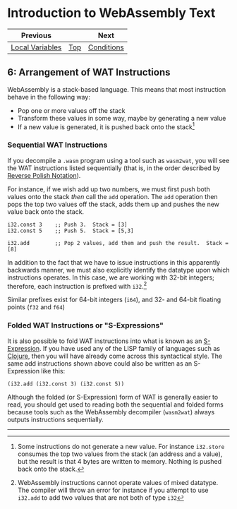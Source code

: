 # Introduction to WebAssembly Text

| Previous | | Next
|---|---|---
| [Local Variables](../05/README.md) | [Top](../README.md) | [Conditions](../07/README.md)

## 6: Arrangement of WAT Instructions
WebAssembly is a stack-based language.  This means that most instruction behave in the following way:

* Pop one or more values off the stack
* Transform these values in some way, maybe by generating a new value
* If a new value is generated, it is pushed back onto the stack[^1]

### Sequential WAT Instructions

If you decompile a `.wasm` program using a tool such as `wasm2wat`, you will see the WAT instructions listed sequentially (that is, in the order described by [Reverse Polish Notation](https://en.wikipedia.org/wiki/Reverse_Polish_notation)).

For instance, if we wish add up two numbers, we must first push both values onto the stack *then* call the `add` operation.  The `add` operation then pops the top two values off the stack, adds them up and pushes the new value back onto the stack.

```wat
i32.const 3    ;; Push 3.  Stack = [3]
i32.const 5    ;; Push 5.  Stack = [5,3]

i32.add        ;; Pop 2 values, add them and push the result.  Stack = [8]
```

In addition to the fact that we have to issue instructions in this apparently backwards manner, we must also explicitly identify the datatype upon which instructions operates.  In this case, we are working with 32-bit integers; therefore, each instruction is prefixed with `i32`.[^2]

Similar prefixes exist for 64-bit integers (`i64`), and 32- and 64-bit floating points (`f32` and `f64`)

### Folded WAT Instructions or "S-Expressions"

It is also possible to fold WAT instructions into what is known as an [S-Expression](https://en.wikipedia.org/wiki/S-expression).  If you have used any of the LISP family of languages such as [Clojure](https://clojure.org/), then you will have already come across this syntactical style.  The same add instructions shown above could also be written as an S-Expression like this:

```wat
(i32.add (i32.const 3) (i32.const 5))
```

Although the folded (or S-Expression) form of WAT is generally easier to read, you should get used to reading both the sequential and folded forms because tools such as the WebAssembly decompiler (`wasm2wat`) always outputs instructions sequentially.

<hr>

[^1]: Some instructions do not generate a new value.  For instance `i32.store` consumes the top two values from the stack (an address and a value), but the result is that 4 bytes are written to memory.  Nothing is pushed back onto the stack.
[^2]: WebAssembly instructions cannot operate values of mixed datatype. The compiler will throw an error for instance if you attempt to use `i32.add` to add two values that are not both of type `i32`